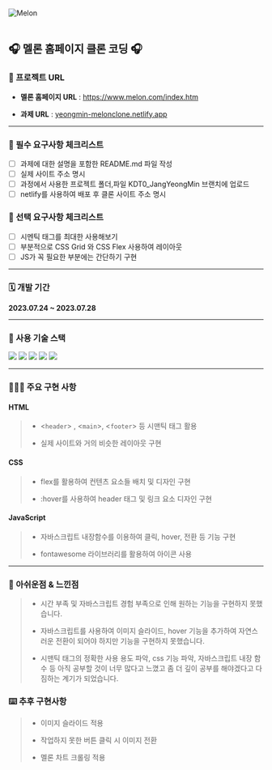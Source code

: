 <br>

![Melon](https://i.namu.wiki/i/gYv3IQQKE7WxU7CMkSQLRpfgBrTukY6a-_nMyJ70m4ZzZpQta7QN5cmhFwvcer3uE3i7yiX52yy48y3pWZZXhg.svg)
<br>
<br>
## 🎧 멜론 홈페이지 클론 코딩 🎧

### 🔗 프로젝트 URL 

- **멜론 홈페이지 URL** : https://www.melon.com/index.htm

- **과제 URL** : [yeongmin-melonclone.netlify.app](https://yeongmin-melonclone.netlify.app/)

***

### 📌 필수 요구사항 체크리스트

- [ ] 과제에 대한 설명을 포함한 README.md 파일 작성
- [ ] 실제 사이트 주소 명시
- [ ] 과정에서 사용한 프로젝트 폴더,파일 KDT0_JangYeongMin 브랜치에 업로드
- [ ] netlify를 사용하여 배포 후 클론 사이트 주소 명시

### 📌 선택 요구사항 체크리스트

- [ ]  시멘틱 태그를 최대한 사용해보기
- [ ]  부분적으로 CSS Grid 와 CSS Flex 사용하여 레이아웃
- [ ]  JS가 꼭 필요한 부분에는 간단하기 구현

***

### 🗓️ 개발 기간

**2023.07.24 ~ 2023.07.28**

***

### 🔨 사용 기술 스택

<img src="https://img.shields.io/badge/html5-E34F26?style=for-the-badge&logo=html5&logoColor=white">
<img src="https://img.shields.io/badge/css-1572B6?style=for-the-badge&logo=css3&logoColor=white"> 
<img src="https://img.shields.io/badge/javascript-F7DF1E?style=for-the-badge&logo=javascript&logoColor=black"> 

<img src="https://img.shields.io/badge/github-181717?style=for-the-badge&logo=github&logoColor=white">
<img src="https://img.shields.io/badge/git-F05032?style=for-the-badge&logo=git&logoColor=white">
  

***

### 🧑🏻‍💻 주요 구현 사항

#### HTML
>   - <`header`> , <`main`>, <`footer`> 등 시맨틱 태그 활용
>
>   - 실제 사이트와 거의 비슷한 레이아웃 구현


#### CSS
>   - flex를 활용하여 컨텐츠 요소들 배치 및 디자인 구현
> 
>   - :hover를 사용하여 header 태그 및 링크 요소 디자인 구현


#### JavaScript
>   - 자바스크립트 내장함수를 이용하여 클릭, hover, 전환 등 기능 구현
> 
>   - fontawesome 라이브러리를 활용하여 아이콘 사용


***

### 📝 아쉬운점 & 느낀점

>   - 시간 부족 및 자바스크립트 경험 부족으로 인해 원하는 기능을 구현하지 못했습니다.
>
>   - 자바스크립트를 사용하여 이미지 슬라이드, hover 기능을 추가하여 자연스러운 전환이 되어야 하지만 기능을 구현하지 못했습니다.
>
>   - 시맨틱 태그의 정확한 사용 용도 파악, css 기능 파악, 자바스크립트 내장 함수 등 아직 공부할 것이 너무 많다고 느꼈고 좀 더 깊이 공부를 해야겠다고 다짐하는 계기가 되었습니다.

### ⌨️ 추후 구현사항

>   - 이미지 슬라이드 적용
>
>   - 작업하지 못한 버튼 클릭 시 이미지 전환
>
>   - 멜론 차트 크롤링 적용

